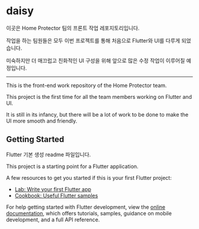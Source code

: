 # daisy

이곳은 Home Protector 팀의 프론트 작업 레포지토리입니다.

작업을 하는 팀원들은 모두 이번 프로젝트를 통해 처음으로 Flutter와 UI를 다루게 되었습니다.

미숙하지만 더 매끄럽고 친화적인 UI 구성을 위해 앞으로 많은 수정 작업이 이루어질 예정입니다.

-----
This is the front-end work repository of the Home Protector team.

This project is the first time for all the team members working on Flutter and UI.

It is still in its infancy, but there will be a lot of work to be done to make the UI more smooth and friendly.


## Getting Started 

Flutter 기본 생성 readme 파일입니다.

This project is a starting point for a Flutter application.

A few resources to get you started if this is your first Flutter project:

- [Lab: Write your first Flutter app](https://docs.flutter.dev/get-started/codelab)
- [Cookbook: Useful Flutter samples](https://docs.flutter.dev/cookbook)

For help getting started with Flutter development, view the
[online documentation](https://docs.flutter.dev/), which offers tutorials,
samples, guidance on mobile development, and a full API reference.
